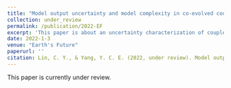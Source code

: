 ```yaml
---
title: "Model output uncertainty and model complexity in co-evolved coupled natural human systems"
collection: under_review
permalink: /publication/2022-EF
excerpt: 'This paper is about an uncertainty characterization of coupled hydrological and agent-based models.'
date: 2022-1-3
venue: "Earth's Future"
paperurl: ''
citation: Lin, C. Y., & Yang, Y. C. E. (2022, under review). Model output uncertainty and model complexity in co-evolved coupled natural human systems, <i>Earth's Future</i>.
---
```

This paper is currently under review.